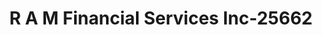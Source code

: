 ---
f_zip-code: 20164
f_state-code: VA
title: R A M Financial Services Inc-25662
f_phone: 703-444-6300
f_city-only: Sterling
f_address: 22330 S Sterling Blvd Sterling
f_location-unique-id: '25662'
slug: r-a-m-financial-services-inc-25662
updated-on: '2024-05-30T13:46:58.046Z'
created-on: '2024-05-30T13:36:59.803Z'
published-on: '2024-05-30T13:54:32.469Z'
f_city-state: cms/city/sterling-va.md
f_company: cms/company/r-a-m-financial-services-inc.md
f_state: cms/state/virginia.md
layout: '[payday-loan].html'
tags: payday-loan
---